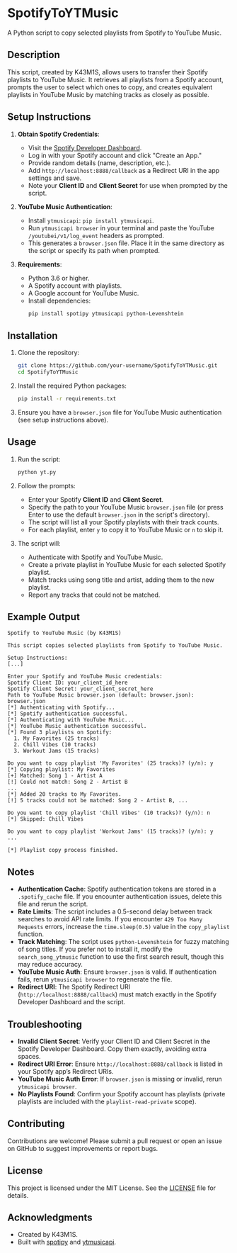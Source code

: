 # SpotifyToYTMusic

A Python script to copy selected playlists from Spotify to YouTube Music.

## Description

This script, created by K43M1S, allows users to transfer their Spotify playlists to YouTube Music. It retrieves all playlists from a Spotify account, prompts the user to select which ones to copy, and creates equivalent playlists in YouTube Music by matching tracks as closely as possible.

## Setup Instructions

1. **Obtain Spotify Credentials**:
   - Visit the [Spotify Developer Dashboard](https://developer.spotify.com/dashboard).
   - Log in with your Spotify account and click "Create an App."
   - Provide random details (name, description, etc.).
   - Add `http://localhost:8888/callback` as a Redirect URI in the app settings and save.
   - Note your **Client ID** and **Client Secret** for use when prompted by the script.

2. **YouTube Music Authentication**:
   - Install `ytmusicapi`: `pip install ytmusicapi`.
   - Run `ytmusicapi browser` in your terminal and paste the YouTube `/youtubei/v1/log_event` headers as prompted.
   - This generates a `browser.json` file. Place it in the same directory as the script or specify its path when prompted.

3. **Requirements**:
   - Python 3.6 or higher.
   - A Spotify account with playlists.
   - A Google account for YouTube Music.
   - Install dependencies:
     ```bash
     pip install spotipy ytmusicapi python-Levenshtein
     ```

## Installation

1. Clone the repository:
   ```bash
   git clone https://github.com/your-username/SpotifyToYTMusic.git
   cd SpotifyToYTMusic
   ```

2. Install the required Python packages:
   ```bash
   pip install -r requirements.txt
   ```

3. Ensure you have a `browser.json` file for YouTube Music authentication (see setup instructions above).

## Usage

1. Run the script:
   ```bash
   python yt.py
   ```

2. Follow the prompts:
   - Enter your Spotify **Client ID** and **Client Secret**.
   - Specify the path to your YouTube Music `browser.json` file (or press Enter to use the default `browser.json` in the script's directory).
   - The script will list all your Spotify playlists with their track counts.
   - For each playlist, enter `y` to copy it to YouTube Music or `n` to skip it.

3. The script will:
   - Authenticate with Spotify and YouTube Music.
   - Create a private playlist in YouTube Music for each selected Spotify playlist.
   - Match tracks using song title and artist, adding them to the new playlist.
   - Report any tracks that could not be matched.

## Example Output

```
Spotify to YouTube Music (by K43M1S)

This script copies selected playlists from Spotify to YouTube Music.

Setup Instructions:
[...]

Enter your Spotify and YouTube Music credentials:
Spotify Client ID: your_client_id_here
Spotify Client Secret: your_client_secret_here
Path to YouTube Music browser.json (default: browser.json): browser.json
[*] Authenticating with Spotify...
[*] Spotify authentication successful.
[*] Authenticating with YouTube Music...
[*] YouTube Music authentication successful.
[*] Found 3 playlists on Spotify:
  1. My Favorites (25 tracks)
  2. Chill Vibes (10 tracks)
  3. Workout Jams (15 tracks)

Do you want to copy playlist 'My Favorites' (25 tracks)? (y/n): y
[*] Copying playlist: My Favorites
[+] Matched: Song 1 - Artist A
[!] Could not match: Song 2 - Artist B
...
[*] Added 20 tracks to My Favorites.
[!] 5 tracks could not be matched: Song 2 - Artist B, ...

Do you want to copy playlist 'Chill Vibes' (10 tracks)? (y/n): n
[*] Skipped: Chill Vibes

Do you want to copy playlist 'Workout Jams' (15 tracks)? (y/n): y
...

[*] Playlist copy process finished.
```

## Notes

- **Authentication Cache**: Spotify authentication tokens are stored in a `.spotify_cache` file. If you encounter authentication issues, delete this file and rerun the script.
- **Rate Limits**: The script includes a 0.5-second delay between track searches to avoid API rate limits. If you encounter `429 Too Many Requests` errors, increase the `time.sleep(0.5)` value in the `copy_playlist` function.
- **Track Matching**: The script uses `python-Levenshtein` for fuzzy matching of song titles. If you prefer not to install it, modify the `search_song_ytmusic` function to use the first search result, though this may reduce accuracy.
- **YouTube Music Auth**: Ensure `browser.json` is valid. If authentication fails, rerun `ytmusicapi browser` to regenerate the file.
- **Redirect URI**: The Spotify Redirect URI (`http://localhost:8888/callback`) must match exactly in the Spotify Developer Dashboard and the script.

## Troubleshooting

- **Invalid Client Secret**: Verify your Client ID and Client Secret in the Spotify Developer Dashboard. Copy them exactly, avoiding extra spaces.
- **Redirect URI Error**: Ensure `http://localhost:8888/callback` is listed in your Spotify app’s Redirect URIs.
- **YouTube Music Auth Error**: If `browser.json` is missing or invalid, rerun `ytmusicapi browser`.
- **No Playlists Found**: Confirm your Spotify account has playlists (private playlists are included with the `playlist-read-private` scope).

## Contributing

Contributions are welcome! Please submit a pull request or open an issue on GitHub to suggest improvements or report bugs.

## License

This project is licensed under the MIT License. See the [LICENSE](LICENSE) file for details.

## Acknowledgments

- Created by K43M1S.
- Built with [spotipy](https://spotipy.readthedocs.io/) and [ytmusicapi](https://ytmusicapi.readthedocs.io/).
